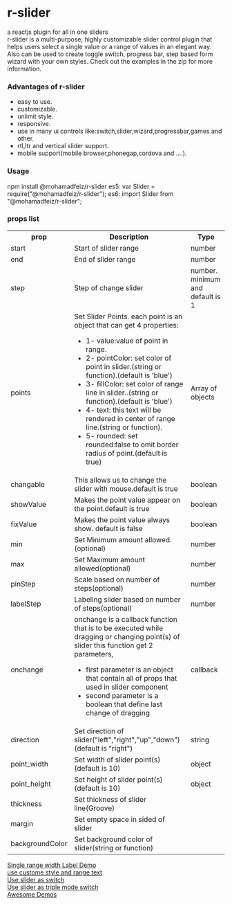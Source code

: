 
# r-slider <br>
a reactjs plugin for all in one sliders <br>
r-slider is a multi-purpose, highly customizable slider control plugin that helps users select a single value or a range of values in an elegant way.
Also can be used to create toggle switch, progress bar, step based form wizard with your own styles. Check out the examples in the zip for more information.

<h3>Advantages of r-slider</h3>
<ul>
<li>
easy to use.
</li>
  <li>
customizable.
</li>
  <li>
unlimit style.
</li>
  <li>
responsive.
</li>
  <li>
use in many ui controls like:switch,slider,wizard,progressbar,games and other.
</li>
  <li>
rtl,ltr and vertical slider support.
</li>
<li>
mobile support(mobile browser,phonegap,cordova and ....).
</li>
</ul>
<h3>Usage</h3>
npm install @mohamadfeiz/r-slider
es5: var Slider = require("@mohamadfeiz/r-slider");
es6: import Slider from "@mohamadfeiz/r-slider";
<h3>props list</h3>
<table>
  <tr>
    <th>prop</th>
    <th>Description</th>
    <th>Type</th>
  </tr>
  <tr>
     <td>start</td>
     <td>Start of slider range</td>
  <td>number</td>
  </tr>
  <tr>
    <td>end</td>
     <td>End of slider range</td>
  <td>number</td>
  </tr>
  <tr>
    <td>step</td>
     <td>Step of change slider</td>
  <td>number. minimum and default is 1</td>
  </tr>
  <tr>
    <td>points</td>
     <td>Set Slider Points. each point is an object that can get 4 properties:<br />
    <ul>
      <li>1- value:value of point in range.</li>
      <li>2- pointColor: set color of point in slider.(string or function).(default is 'blue') </li>
      <li>3- fillColor: set color of range line in slider..(string or function).(default is 'blue')</li>
      <li>4- text: this text will be rendered in center of range line.(string or function).</li>
      <li>5- rounded: set rounded:false to omit border radius of point.(default is true)</li>
      </ul>
    </td>
  <td>Array of objects</td>
  </tr>
  <tr>
     <td>changable</td>
     <td>This allows us to change the slider with mouse.default is true</td>
  <td>boolean</td>
  </tr>
  <tr>
     <td>showValue</td>
     <td>Makes the point value appear on the point.default is true</td>
  <td>boolean</td>
  </tr>
  <tr>
     <td>fixValue</td>
     <td>Makes the point value always show. default is false</td>
  <td>boolean</td>
  </tr>
  <tr>
     <td>min</td>
     <td>Set Minimum amount allowed.(optional)</td>
     <td>number</td>
  </tr>
  <tr>
     <td>max</td>
     <td>Set Maximum amount allowed(optional)</td>
     <td>number</td>
  </tr>
  <tr>
     <td>pinStep</td>
     <td>Scale based on number of steps(optional)</td>
     <td>number</td>
  </tr>
  <tr>
     <td>labelStep</td>
     <td>Labeling slider based on number of steps(optional)</td>
     <td>number</td>
  </tr>
  <tr>
     <td>onchange</td>
     <td>
       onchange is a callback function that is to be executed while dragging or changing point(s) of slider
        this function get 2 parameters,
       <ul>
         <li>
           first parameter is an object that contain all of props that used in slider component 
           </li>
         <li>
           second parameter is a boolean that define last change of dragging 
           </li>
         </ul>
    </td>
     <td>callback</td>
  </tr>
  <tr>
     <td>direction</td>
     <td>Set direction of slider("left","right","up","down")(default is "right")</td>
     <td>string</td>
  </tr>
  <tr>
     <td>point_width</td>
     <td>Set width of slider point(s)(default is 10)</td>
     <td>object</td>
  </tr>
  <tr>
     <td>point_height</td>
     <td>Set height of slider point(s)(default is 10)</td>
     <td>object</td>
  </tr>
  <tr>
     <td>thickness</td>
     <td>Set thickness of slider line(Groove)</td>
  </tr>
  <tr>
     <td>margin</td>
     <td>Set empty space in sided of slider</td>
  </tr>
  <tr>
     <td>backgroundColor</td>
     <td>Set background color of slider(string or function)</td>
  </tr>
</table>

<a href="https://stackblitz.com/edit/r-slider-demo1?file=style.css">Single range width Label Demo</a><br/>
<a href="https://stackblitz.com/edit/r-slider-demo2?file=index.js">use custome style and range text</a><br/>
<a href="https://stackblitz.com/edit/react-9tuesa">Use slider as switch</a><br/>
<a href="https://stackblitz.com/edit/r-slider-triple-mode-switch?file=index.js">Use slider as triple mode switch</a><br/>
<a href="https://stackblitz.com/edit/awesome-sliders?file=slider.js">Awesome Demos</a><br/>


         
         
